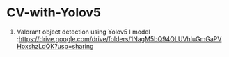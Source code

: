 # CV-with-Yolov5


1) Valorant object detection using Yolov5 l model :https://drive.google.com/drive/folders/1NagM5bQ94OLUVhIuGmGaPVHoxshzLdQK?usp=sharing
